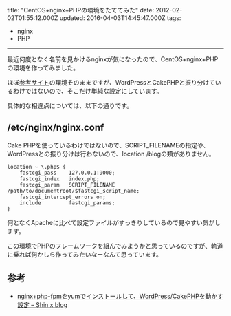title: "CentOS+nginx+PHPの環境をたててみた"
date: 2012-02-02T01:55:12.000Z
updated: 2016-04-03T14:45:47.000Z
tags: 
  - nginx
  - PHP
---

最近何度となく名前を見かけるnginxが気になったので、CentOS+nginx+PHPの環境を作ってみました。

ほぼ[参考サイト](http://www.1x1.jp/blog/2011/05/yum_install_nginx_php-fpm.html)の環境そのままですが、WordPressとCakePHPと振り分けているわけではないので、そこだけ単純な設定にしています。

具体的な相違点については、以下の通りです。


## /etc/nginx/nginx.conf

Cake PHPを使っているわけではないので、SCRIPT_FILENAMEの指定や、WordPressとの振り分けは行わないので、location /blogの類がありません。

```
location ~ \.php$ {
    fastcgi_pass    127.0.0.1:9000;
    fastcgi_index   index.php;
    fastcgi_param   SCRIPT_FILENAME    /path/to/documentroot/$fastcgi_script_name;
    fastcgi_intercept_errors on;
    include         fastcgi_params;
}
```

何となくApacheに比べて設定ファイルがすっきりしているので見やすい気がします。

この環境でPHPのフレームワークを組んでみようかと思っているのですが、軌道に乗れば何かしら作ってみたいなーなんて思っています。


## 参考

- [nginx+php-fpmをyumでインストールして、WordPress/CakePHPを動かす設定 – Shin x blog](http://www.1x1.jp/blog/2011/05/yum_install_nginx_php-fpm.html)